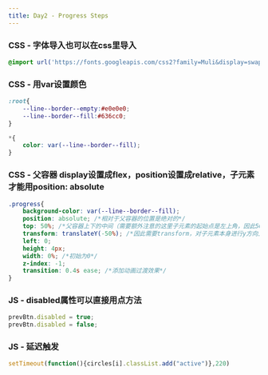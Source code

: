 ```yaml
---
title: Day2 - Progress Steps
---
```


### CSS - 字体导入也可以在css里导入
```css
@import url('https://fonts.googleapis.com/css2?family=Muli&display=swap');
```

### CSS - 用var设置颜色
```css
:root{
    --line--border--empty:#e0e0e0;
    --line--border--fill:#636cc0;
}

*{
	color: var(--line--border--fill);
}
```

### CSS - 父容器 display设置成flex，position设置成relative，子元素才能用position: absolute
```css
.progress{
    background-color: var(--line--border--fill);
    position: absolute; /*相对于父容器的位置是绝对的*/
    top: 50%; /*父容器上下的中间（需要额外注意的这里子元素的起始点是左上角，因此50%实际上是子元素的左上角在中间*/
    transform: translateY(-50%); /*因此需要transform，对子元素本身进行y方向上移自身的50% */
    left: 0;
    height: 4px;
    width: 0%; /*初始为0*/
    z-index: -1;
    transition: 0.4s ease; /*添加动画过渡效果*/
}
```

### JS - disabled属性可以直接用点方法
```js
prevBtn.disabled = true;
prevBtn.disabled = false;
```

### JS - 延迟触发
```js
setTimeout(function(){circles[i].classList.add("active")},220)
```